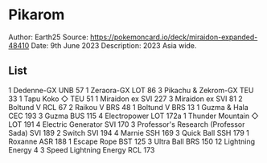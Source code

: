 # Pikarom

Author: Earth25
Source: <https://pokemoncard.io/deck/miraidon-expanded-48410>
Date: 9th June 2023
Description: 2023 Asia wide.

## List

1 Dedenne-GX UNB 57
1 Zeraora-GX LOT 86
3 Pikachu & Zekrom-GX TEU 33
1 Tapu Koko ◇ TEU 51
1 Miraidon ex SVI 227
3 Miraidon ex SVI 81
2 Boltund V RCL 67
2 Raikou V BRS 48
1 Boltund V BRS 13
1 Guzma & Hala CEC 193
3 Guzma BUS 115
4 Electropower LOT 172a
1 Thunder Mountain ◇ LOT 191
4 Electric Generator SVI 170
3 Professor's Research (Professor Sada) SVI 189
2 Switch SVI 194
4 Marnie SSH 169
3 Quick Ball SSH 179
1 Roxanne ASR 188
1 Escape Rope BST 125
3 Ultra Ball BRS 150
12 Lightning Energy 4
3 Speed Lightning Energy RCL 173
